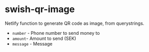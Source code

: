 # swish-qr-image

Netlify function to generate QR code as image, from querystrings.

- `number` - Phone number to send money to
- `amount`- Amount to send (SEK)
- `message` - Message
